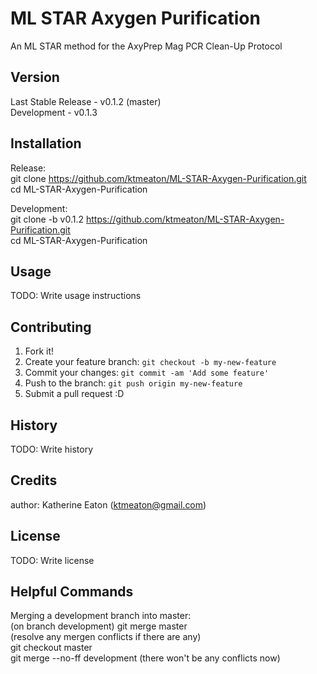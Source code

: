 # ML STAR Axygen Purification

An ML STAR method for the AxyPrep Mag PCR Clean-Up Protocol

## Version

Last Stable Release - v0.1.2 (master)  
Development - v0.1.3

## Installation

Release:  
git clone https://github.com/ktmeaton/ML-STAR-Axygen-Purification.git  
cd ML-STAR-Axygen-Purification  

Development:  
git clone -b v0.1.2 https://github.com/ktmeaton/ML-STAR-Axygen-Purification.git  
cd ML-STAR-Axygen-Purification   

## Usage

TODO: Write usage instructions

## Contributing

1. Fork it!
2. Create your feature branch: `git checkout -b my-new-feature`
3. Commit your changes: `git commit -am 'Add some feature'`
4. Push to the branch: `git push origin my-new-feature`
5. Submit a pull request :D

## History

TODO: Write history

## Credits

author: Katherine Eaton (ktmeaton@gmail.com)

## License

TODO: Write license

## Helpful Commands
Merging a development branch into master:  
  (on branch development) git merge master  
  (resolve any mergen conflicts if there are any)  
  git checkout master  
  git merge --no-ff development (there won't be any conflicts now)  

